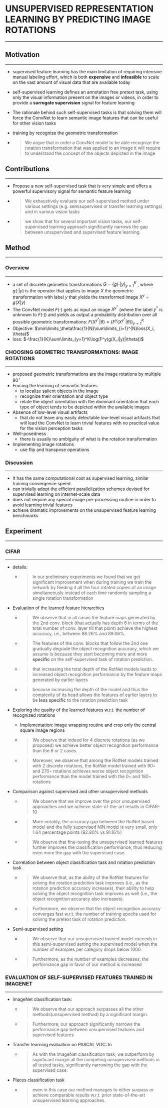 # UNSUPERVISED REPRESENTATION LEARNING BY PREDICTING IMAGE ROTATIONS

***

## Motivation

***

* supervised feature learning has the main limitation of requiring intensive manual labeling effort, which is both **expensive** and **infeasible** to scale on the vast amount of visual data that are available today

* self-supervised learning defines an annotation free pretext task, using only the visual information present on the images or videos, in order to provide a **surrogate supervision** signal for feature learning

* The rationale behind such self-supervised tasks is that solving them will force the ConvNet to learn semantic image features that can be useful for other vision tasks

* training by recognize the geometric transformation

* > We argue that in order a ConvNet model to be able recognize the rotation transformation that was applied to an image it will require to understand the concept of the objects depicted in the image 

## Contributions

***

* Propose a new self-supervised task that is very simple and offers a powerful supervisory signal for semantic feature learning

* > We exhaustively evaluate our self-supervised method under various settings (e.g. semisupervised or transfer learning settings) and in various vision tasks

* > we show that for several important vision tasks, our self-supervised learning approach significantly narrows the gap between unsupervised and supervised feature learning.

## Method

***

### Overview

***

* a set of discrete geometric transformations $G=\{g(\cdot|y\}^K_{y=1}$ , where $g(\cdot|y)$ is the operator that applies to image $X$ the geometric transformation with label $y$ that yields the transformed image $X^y=g(X|y)$
* The ConvNet model $F(\cdot)$ gets as input an image $X^{y^*}$ (where the label $y^*$ is unknown to $F(\cdot)$) and yields as output a probability distribution over all possible geometric transformations: $F(X^{y^*}|\theta)=\{F^y(X^{y^*}|\theta)\}^K_{y=1}$ 
* Objective: $\min\limits_\theta\frac{1}{N}\sum\limits_{i=1}^{N}loss(X_i, \theta)$
* loss: $-\frac{1}{K}\sum\limits_{y=1}^K\log(F^y(g(X_i|y)|\theta))$

### CHOOSING GEOMETRIC TRANSFORMATIONS: IMAGE ROTATIONS

***

* proposed geometric transformations are the image rotations by multiple $90^\circ$
* Forcing the learning of semantic features
  * to localize salient objects in the image
  * recognize their orientation and object type
  * relate the object orientation with the dominant orientation that each type of object tends to be depicted within the available images
* Absence of low-level visual artifacts
  * that do not leave any easily detectable low-level visual artifacts that will lead the ConvNet to learn trivial features with no practical value for the vision perception tasks
* Well-posedness
  * there is usually no ambiguity of what is the rotation transformation 
* Implementing image rotations
  * use flip and transpose operations

### Discussion

***

* It has the same computational cost as supervised learning, similar training convergence speed
* can trivially adopt the efficient parallelization schemes devised for supervised learning on internet-scale data
* does not require any special image pre-processing routine in order to avoid learning trivial features
* achieve dramatic improvements on the unsupervised feature learning benchmarks

## Experiment

***

### CIFAR

***

* details:

  * > In our preliminary experiments we found that we get significant improvement when during training we train the network by feeding it all the four rotated copies of an image simultaneously instead of each time randomly sampling a single rotation transformation

* Evaluation of the learned feature hierarchies

  * > We observe that in all cases the feature maps generated by the 2nd conv. block (that actually has depth 6 in terms of the total number of conv. layer till that point) achieve the highest accuracy, i.e., between 88.26% and 89.06%.

  * > The features of the conv. blocks that follow the 2nd one gradually degrade the object recognition accuracy, which we assume is because they start becoming more and more **specific** on the self-supervised task of rotation prediction.

  * > that increasing the total depth of the RotNet models leads to increased object recognition performance by the feature maps generated by earlier layers 

  * > because increasing the depth of the model and thus the complexity of its head allows the features of earlier layers to be **less specific** to the rotation prediction task

* Exploring the quality of the learned features w.r.t. the number of recognized rotations

  * Implementation: image wrapping routine and crop only the central square image regions

  * > We observe that indeed for 4 discrete rotations (as we proposed) we achieve better object recognition performance than the 8 or 2 cases.

  * > Moreover, we observe that among the RotNet models trained with 2 discrete rotations, the RotNet model trained with 90◦ and 270◦ rotations achieves worse object recognition performance than the model trained with the 0◦ and 180◦ rotations

* Comparison against supervised and other unsupervised methods

  * > We observe that we improve over the prior unsupervised approaches and we achieve state-of-the-art results in CIFAR-10

  * > More notably, the accuracy gap between the RotNet based model and the fully supervised NIN model is very small, only 1.64 percentage points (92.80% vs 91.16%)

  * > We observe that fine-tuning the unsupervised learned features further improves the classification performance, thus reducing even more the gap with the supervised case.

* Correlation between object classification task and rotation prediction task

  * > We observe that, as the ability of the RotNet features for solving the rotation prediction task improves (i.e., as the rotation prediction accuracy increases), their ability to help solving the object recognition task improves as well (i.e., the object recognition accuracy also increases). 

  * > Furthermore, we observe that the object recognition accuracy converges fast w.r.t. the number of training epochs used for solving the pretext task of rotation prediction.

* Semi-supervised setting

  * > We observe that our unsupervised trained model exceeds in this semi-supervised setting the supervised model when the number of examples per category drops below 1000. 

  * > Furthermore, as the number of examples decreases, the performance gap in favor of our method is increased

### EVALUATION OF SELF-SUPERVISED FEATURES TRAINED IN IMAGENET

***

* ImageNet classification task:

  * > We observe that our approach surpasses all the other methods(unsupervised method) by a significant margin.

  * > Furthermore, our approach significantly narrows the performance gap between unsupervised features and supervised features

* Transfer learning evaluation on PASCAL VOC: In

  * > As with the ImageNet classification task, we outperform by significant margin all the competing unsupervised methods in all tested tasks, significantly narrowing the gap with the supervised case. 

* Places classification task

  * > even in this case our method manages to either surpass or achieve comparable results w.r.t. prior state-of-the-art unsupervised learning approaches.